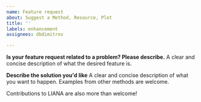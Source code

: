 ```yaml
---
name: Feature request
about: Suggest a Method, Resource, Plot
title: ''
labels: enhancement
assignees: dbdimitrov

---
```


**Is your feature request related to a problem? Please describe.**
A clear and concise description of what the desired feature is. 

**Describe the solution you'd like**
A clear and concise description of what you want to happen. Examples from other methods are welcome.


Contributions to LIANA are also more than welcome!
